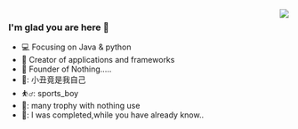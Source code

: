 <img align="right" src="https://github-readme-stats.vercel.app/api?username=fraudLeo&show_icons=true&icon_color=CE1D2D&text_color=718096&bg_color=ffffff&hide_title=true" />

### I'm glad you are here 👋
- :computer: Focusing on Java & python
- :hammer: Creator of applications and frameworks
- :ram: Founder of Nothing.....
- 🤡: 小丑竟是我自己
- ⛹️‍♂️: sports_boy
- 🥉: many trophy with nothing use
- 🥀: I was completed,while you have already know..
